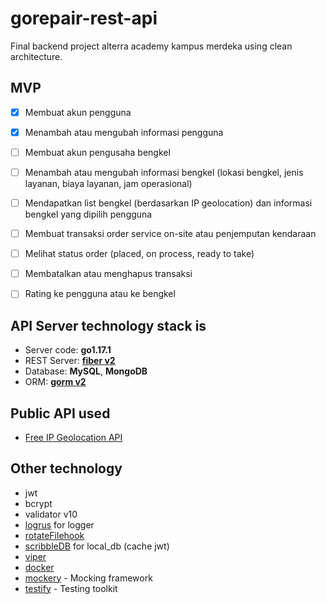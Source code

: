 # gorepair-rest-api

Final backend project alterra academy kampus merdeka using clean architecture.

## MVP

- [x] Membuat akun pengguna

- [x] Menambah atau mengubah informasi pengguna

- [ ] Membuat akun pengusaha bengkel

- [ ] Menambah atau mengubah informasi bengkel (lokasi bengkel, jenis layanan, biaya layanan, jam operasional)

- [ ] Mendapatkan list bengkel (berdasarkan IP geolocation) dan informasi bengkel yang dipilih pengguna

- [ ] Membuat transaksi order service on-site atau penjemputan kendaraan

- [ ] Melihat status order (placed, on process, ready to take)

- [ ] Membatalkan atau menghapus transaksi

- [ ] Rating ke pengguna atau ke bengkel

## API Server technology stack is

- Server code: **go1.17.1**
- REST Server: [**fiber v2**](https://docs.gofiber.io/)
- Database: **MySQL**, **MongoDB**
- ORM: [**gorm v2**](https://gorm.io/docs/)

## Public API used

- [Free IP Geolocation API](https://freegeoip.app/)

## Other technology

- jwt
- bcrypt
- validator v10
- [logrus](https://pkg.go.dev/github.com/sirupsen/logrus@v1.8.1#section-readme) for logger
- [rotateFilehook](https://pkg.go.dev/github.com/snowzach/rotatefilehook@v0.0.0-20180327172521-2f64f265f58c#section-readme)
- [scribbleDB](https://github.com/nanobox-io/golang-scribble) for local_db (cache jwt)
- [viper](https://github.com/spf13/viper)
- [docker](https://www.docker.com/)
- [mockery](https://github.com/vektra/mockery) - Mocking framework
- [testify](https://github.com/stretchr/testify) - Testing toolkit
